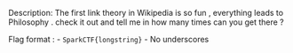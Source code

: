 Description: The first link theory in Wikipedia is so fun , everything leads to Philosophy .
check it out and tell me in how many times can you get there ?

Flag format : 
    - `SparkCTF{longstring}`
    - No underscores
